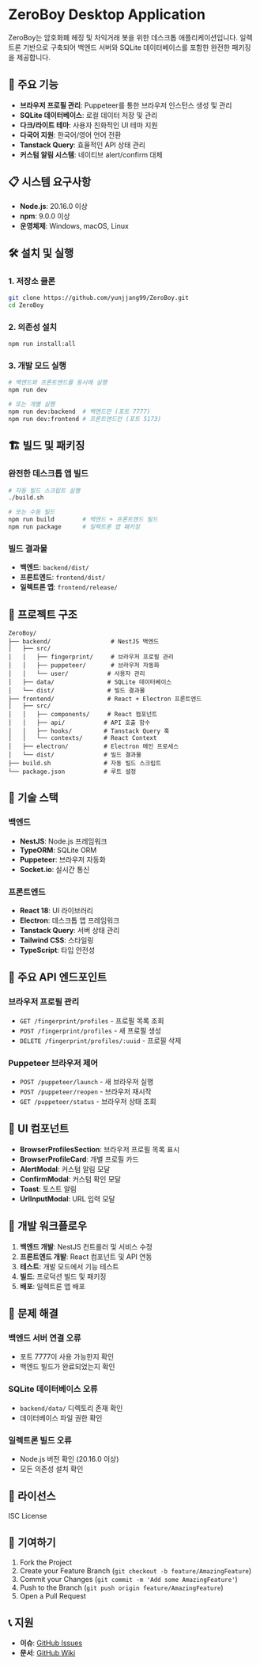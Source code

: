 # ZeroBoy Desktop Application

ZeroBoy는 암호화폐 헤징 및 차익거래 봇을 위한 데스크톱 애플리케이션입니다. 일렉트론 기반으로 구축되어 백엔드 서버와 SQLite 데이터베이스를 포함한 완전한 패키징을 제공합니다.

## 🚀 주요 기능

- **브라우저 프로필 관리**: Puppeteer를 통한 브라우저 인스턴스 생성 및 관리
- **SQLite 데이터베이스**: 로컬 데이터 저장 및 관리
- **다크/라이트 테마**: 사용자 친화적인 UI 테마 지원
- **다국어 지원**: 한국어/영어 언어 전환
- **Tanstack Query**: 효율적인 API 상태 관리
- **커스텀 알림 시스템**: 네이티브 alert/confirm 대체

## 📋 시스템 요구사항

- **Node.js**: 20.16.0 이상
- **npm**: 9.0.0 이상
- **운영체제**: Windows, macOS, Linux

## 🛠️ 설치 및 실행

### 1. 저장소 클론

```bash
git clone https://github.com/yunjjang99/ZeroBoy.git
cd ZeroBoy
```

### 2. 의존성 설치

```bash
npm run install:all
```

### 3. 개발 모드 실행

```bash
# 백엔드와 프론트엔드를 동시에 실행
npm run dev

# 또는 개별 실행
npm run dev:backend  # 백엔드만 (포트 7777)
npm run dev:frontend # 프론트엔드만 (포트 5173)
```

## 🏗️ 빌드 및 패키징

### 완전한 데스크톱 앱 빌드

```bash
# 자동 빌드 스크립트 실행
./build.sh

# 또는 수동 빌드
npm run build        # 백엔드 + 프론트엔드 빌드
npm run package      # 일렉트론 앱 패키징
```

### 빌드 결과물

- **백엔드**: `backend/dist/`
- **프론트엔드**: `frontend/dist/`
- **일렉트론 앱**: `frontend/release/`

## 📁 프로젝트 구조

```
ZeroBoy/
├── backend/                 # NestJS 백엔드
│   ├── src/
│   │   ├── fingerprint/     # 브라우저 프로필 관리
│   │   ├── puppeteer/       # 브라우저 자동화
│   │   └── user/           # 사용자 관리
│   ├── data/               # SQLite 데이터베이스
│   └── dist/               # 빌드 결과물
├── frontend/               # React + Electron 프론트엔드
│   ├── src/
│   │   ├── components/     # React 컴포넌트
│   │   ├── api/           # API 호출 함수
│   │   ├── hooks/         # Tanstack Query 훅
│   │   └── contexts/      # React Context
│   ├── electron/          # Electron 메인 프로세스
│   └── dist/              # 빌드 결과물
├── build.sh               # 자동 빌드 스크립트
└── package.json           # 루트 설정
```

## 🔧 기술 스택

### 백엔드

- **NestJS**: Node.js 프레임워크
- **TypeORM**: SQLite ORM
- **Puppeteer**: 브라우저 자동화
- **Socket.io**: 실시간 통신

### 프론트엔드

- **React 18**: UI 라이브러리
- **Electron**: 데스크톱 앱 프레임워크
- **Tanstack Query**: 서버 상태 관리
- **Tailwind CSS**: 스타일링
- **TypeScript**: 타입 안전성

## 🎯 주요 API 엔드포인트

### 브라우저 프로필 관리

- `GET /fingerprint/profiles` - 프로필 목록 조회
- `POST /fingerprint/profiles` - 새 프로필 생성
- `DELETE /fingerprint/profiles/:uuid` - 프로필 삭제

### Puppeteer 브라우저 제어

- `POST /puppeteer/launch` - 새 브라우저 실행
- `POST /puppeteer/reopen` - 브라우저 재시작
- `GET /puppeteer/status` - 브라우저 상태 조회

## 🎨 UI 컴포넌트

- **BrowserProfilesSection**: 브라우저 프로필 목록 표시
- **BrowserProfileCard**: 개별 프로필 카드
- **AlertModal**: 커스텀 알림 모달
- **ConfirmModal**: 커스텀 확인 모달
- **Toast**: 토스트 알림
- **UrlInputModal**: URL 입력 모달

## 🔄 개발 워크플로우

1. **백엔드 개발**: NestJS 컨트롤러 및 서비스 수정
2. **프론트엔드 개발**: React 컴포넌트 및 API 연동
3. **테스트**: 개발 모드에서 기능 테스트
4. **빌드**: 프로덕션 빌드 및 패키징
5. **배포**: 일렉트론 앱 배포

## 🐛 문제 해결

### 백엔드 서버 연결 오류

- 포트 7777이 사용 가능한지 확인
- 백엔드 빌드가 완료되었는지 확인

### SQLite 데이터베이스 오류

- `backend/data/` 디렉토리 존재 확인
- 데이터베이스 파일 권한 확인

### 일렉트론 빌드 오류

- Node.js 버전 확인 (20.16.0 이상)
- 모든 의존성 설치 확인

## 📝 라이선스

ISC License

## 🤝 기여하기

1. Fork the Project
2. Create your Feature Branch (`git checkout -b feature/AmazingFeature`)
3. Commit your Changes (`git commit -m 'Add some AmazingFeature'`)
4. Push to the Branch (`git push origin feature/AmazingFeature`)
5. Open a Pull Request

## 📞 지원

- **이슈**: [GitHub Issues](https://github.com/yunjjang99/ZeroBoy/issues)
- **문서**: [GitHub Wiki](https://github.com/yunjjang99/ZeroBoy/wiki)
